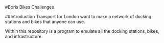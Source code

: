 #Boris Bikes Challenges

##Introduction
Transport for London want to make a network of docking stations and bikes that anyone can use.

Within this repository is a program to emulate all the docking stations, bikes, and infrastructure.
